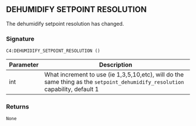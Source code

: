 ## DEHUMIDIFY SETPOINT RESOLUTION

The  dehumidify setpoint resolution has changed.

### Signature

`C4:DEHUMIDIFY_SETPOINT_RESOLUTION ()`


| Parameter | Description |
| --- | --- |
| int | What increment to use (ie 1,3,5,10,etc), will do the same thing as the `setpoint_dehumidify_resolution` capability, default 1 |


### Returns

`None`




